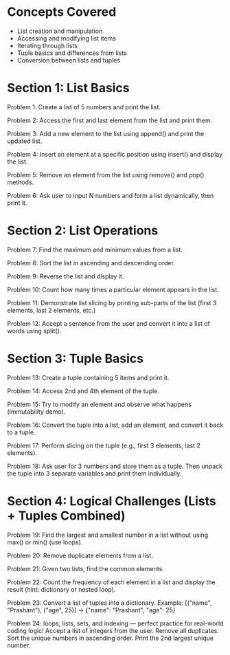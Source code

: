 # Concepts Covered
- List creation and manipulation
- Accessing and modifying list items
- Iterating through lists
- Tuple basics and differences from lists
- Conversion between lists and tuples

# Section 1: List Basics
Problem 1:
Create a list of 5 numbers and print the list.

Problem 2:
Access the first and last element from the list and print them.

Problem 3:
Add a new element to the list using append() and print the updated list.

Problem 4:
Insert an element at a specific position using insert() and display the list.

Problem 5:
Remove an element from the list using remove() and pop() methods.

Problem 6:
Ask user to input N numbers and form a list dynamically, then print it.

# Section 2: List Operations
Problem 7:
Find the maximum and minimum values from a list.

Problem 8:
Sort the list in ascending and descending order.

Problem 9:
Reverse the list and display it.

Problem 10:
Count how many times a particular element appears in the list.

Problem 11:
Demonstrate list slicing by printing sub-parts of the list (first 3 elements, last 2 elements, etc.)

Problem 12:
Accept a sentence from the user and convert it into a list of words using split().

# Section 3: Tuple Basics
Problem 13:
Create a tuple containing 5 items and print it.

Problem 14:
Access 2nd and 4th element of the tuple.

Problem 15:
Try to modify an element and observe what happens (immutability demo).

Problem 16:
Convert the tuple into a list, add an element, and convert it back to a tuple.

Problem 17:
Perform slicing on the tuple (e.g., first 3 elements, last 2 elements).

Problem 18:
Ask user for 3 numbers and store them as a tuple. Then unpack the tuple into 3 separate variables and print them individually.

# Section 4: Logical Challenges (Lists + Tuples Combined)
Problem 19:
Find the largest and smallest number in a list without using max() or min() (use loops).

Problem 20:
Remove duplicate elements from a list.

Problem 21:
Given two lists, find the common elements.

Problem 22:
Count the frequency of each element in a list and display the result (hint: dictionary or nested loop).

Problem 23:
Convert a list of tuples into a dictionary.
Example: [("name", "Prashant"), ("age", 25)] → {"name": "Prashant", "age": 25}

Problem 24: loops, lists, sets, and indexing — perfect practice for real-world coding logic!
Accept a list of integers from the user. Remove all duplicates.
Sort the unique numbers in ascending order. Print the 2nd largest unique number. 